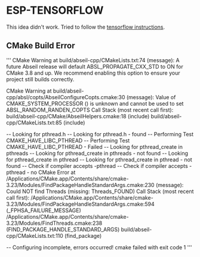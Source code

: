 # ESP-TENSORFLOW

This idea didn't work. Tried to follow the [tensorflow instructions](https://www.tensorflow.org/lite/guide/build_cmake#create_a_cmake_project_which_uses_tensorflow_lite).


## CMake Build Error

'''
CMake Warning at build/abseil-cpp/CMakeLists.txt:74 (message):
  A future Abseil release will default ABSL_PROPAGATE_CXX_STD to ON for CMake
  3.8 and up.  We recommend enabling this option to ensure your project still
  builds correctly.


CMake Warning at build/abseil-cpp/absl/copts/AbseilConfigureCopts.cmake:30 (message):
  Value of CMAKE_SYSTEM_PROCESSOR () is unknown and cannot be used to set
  ABSL_RANDOM_RANDEN_COPTS
Call Stack (most recent call first):
  build/abseil-cpp/CMake/AbseilHelpers.cmake:18 (include)
  build/abseil-cpp/CMakeLists.txt:85 (include)

-- Looking for pthread.h
-- Looking for pthread.h - found
-- Performing Test CMAKE_HAVE_LIBC_PTHREAD
-- Performing Test CMAKE_HAVE_LIBC_PTHREAD - Failed
-- Looking for pthread_create in pthreads
-- Looking for pthread_create in pthreads - not found
-- Looking for pthread_create in pthread
-- Looking for pthread_create in pthread - not found
-- Check if compiler accepts -pthread
-- Check if compiler accepts -pthread - no
CMake Error at /Applications/CMake.app/Contents/share/cmake-3.23/Modules/FindPackageHandleStandardArgs.cmake:230 (message):
  Could NOT find Threads (missing: Threads_FOUND)
Call Stack (most recent call first):
  /Applications/CMake.app/Contents/share/cmake-3.23/Modules/FindPackageHandleStandardArgs.cmake:594 (_FPHSA_FAILURE_MESSAGE)
  /Applications/CMake.app/Contents/share/cmake-3.23/Modules/FindThreads.cmake:238 (FIND_PACKAGE_HANDLE_STANDARD_ARGS)
  build/abseil-cpp/CMakeLists.txt:110 (find_package)

-- Configuring incomplete, errors occurred!
cmake failed with exit code 1
'''